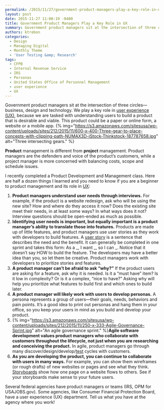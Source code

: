 ```yaml
---
permalink: /2015/11/27/government-product-managers-play-a-key-role-in-ux/
layout: post
date: 2015-11-27 11:00:19 -0400
title: Government Product Managers Play a Key Role in UX
summary: Government product managers sit at the intersection of three circles&mdash;business, design and technology. We play a key role in user experience (UX), because we are tasked with understanding users to build a product that is desirable and viable. This product could be a paper or online form, a website or a mobile app. Product management
authors: ktrebon
categories:
  - Design
  - Managing Digital
  - Monthly Theme
  - 'User Testing &amp; Research'
tags:
  - CFPB
  - Internal Revenue Service
  - IRS
  - Personas
  - United States Office of Personnel Management
  - user experience
  - UX
---
```


Government product managers sit at the intersection of three circles—business, design and technology. We play a key role in [user experience (UX)](https://www.WHATEVER/communities/federal-user-experience-community-of-practice/), because we are tasked with understanding users to build a product that is desirable and viable. This product could be a paper or online form, a website or a mobile app. {% img="https://s3.amazonaws.com/sitesusa/wp-content/uploads/sites/212/2015/11/600-x-400-Three-gear-to-place-concepts-with-clipping-path-NUMAX3D-iStock-Thinkstock-187787658.jpg" alt="Three intersecting gears." %} 

**Product** management is different from **project** management. Product managers are the defenders and voice of the product&#8217;s customers, while a project manager is more concerned with balancing costs, scope and schedule issues.

I recently completed a Product Development and Management class. Here are half a dozen things I learned and you need to know if you are a beginner to product management and its role in [UX](https://www.WHATEVER/category/ux/):

  1. **Product managers understand user needs through interviews.** For example, if the product is a website redesign, ask who will be using the new site? How and where do they access it now? Does the existing site meet their needs, in at least some ways? In what ways does it not? Interview questions should be open-ended as much as possible.
  2. **Identifying user needs is important, but equally important is a product manager&#8217;s ability to translate those into features.** Products are made up of little features, and product managers use user stories as they work with developers to build features. A [user story](https://help.rallydev.com/writing-great-user-story) is a sentence that describes the need and the benefit. It can generally be completed in one sprint and takes this form: As a \_, I want \_, so I can _. Notice that it doesn&#8217;t say HOW to build the feature. The developers may have a better idea than you, so let them be creative. Product managers work with developers to prioritize stories and features.
  3. **A product manager can&#8217;t be afraid to ask &#8220;why?&#8221;** If the product users are asking for a feature, ask why it is needed. Is it a &#8220;must have&#8221; item? Is it low in complexity? Or is it a complex, &#8220;nice to have?&#8221; Asking why will help you prioritize what features to build first and which ones to build later.
  4. **A product manager will likely work with users to develop personas.** A persona represents a group of users—their goals, needs, behaviors and pain points. It&#8217;s a good idea to print out personas and hang them in your office, so you keep your users in mind as you build and develop your product.
  5. {% img="https://s3.amazonaws.com/sitesusa/wp-content/uploads/sites/212/2015/11/250-x-333-Agile-Governance-Sprint.jpg" alt="An agile governance sprint." %}**Agile software development values product managers who collaborate with customers throughout the lifecycle, not just when you are researching and conceiving the product.** In agile, product managers go through many discover/design/develop/[test](https://www.WHATEVER/services/mobile-application-testing-program/) cycles with customers.
  6. **As you are developing the product, you can continue to collaborate with users in many ways.** For example, you can show them wireframes (or rough drafts) of new websites or pages and see what they think. [Storyboards](https://www.WHATEVER/2014/04/25/storyboarding-is-key-to-successful-storytelling/) show how one page on a website flows to others. See if your storyboards make sense to your future users.

Several federal agencies have product managers or teams (IRS, OPM for USAJOBS.gov). Some agencies, like Consumer Financial Protection Board, have a user experience (UX) department. Tell us what you have at the agency where you work!

&nbsp;

&nbsp;

&nbsp;